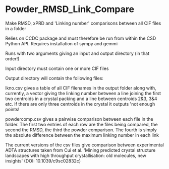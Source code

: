 # Powder_RMSD_Link_Compare
Make RMSD, xPRD and 'Linking number' comparisons between all CIF files in a folder

Relies on CCDC package and must therefore be run from within the CSD Python API.
Requires installation of sympy and gemmi

Runs with two arguments giving an input and output directory (in that order!)

Input directory must contain one or more CIF files

Output directory will contain the following files:

lkno.csv gives a table of all CIF filenames in the output folder along with, currently, a vector giving the linking number between a line       joining the first two centroids in a crystal packing and a line between centroids 2&3, 3&4 etc. If there are only three centroids in the crystal it outputs 'not enough points!

powdercomp.csv gives a pairwise comparison between each file in the folder. The first two entries of each row are the files being compared, the second the RMSD, the third the powder comparison. The fourth is simply the absolute difference between the maximum linking number in each link

The current versions of the csv files give comparison between experimental ADTA structures taken from Cui et al. 'Mining predicted crystal structure landscapes with high throughput crystallisation: old molecules, new insights' (DOI: 10.1039/c9sc02832c)
